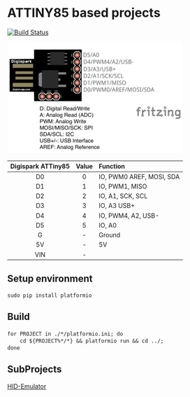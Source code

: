 # ATTINY85 based projects
[![Build Status](https://travis-ci.org/aenniw/ATTINY85.svg?branch=master)](https://travis-ci.org/aenniw/ATTINY85)

![Digispark ATtiny85 layout](img/Digispark_ATTINY85_layout.jpg)

| Digispark ATTiny85    | Value | Function                      |
|:---------------------:|:-----:|:------------------------------|
| D0                    | 0     | IO, PWM0 AREF, MOSI, SDA      |
| D1                    | 1     | IO, PWM1, MISO                |
| D2                    | 2     | IO, A1, SCK, SCL              |
| D3                    | 3     | IO, A3 USB+                   |
| D4                    | 4     | IO, PWM4, A2, USB-            |
| D5                    | 5     | IO, A0                        |
| G                     | -     | Ground                        |
| 5V                    | -     | 5V                            |
| VIN                   | -     |                               |

## Setup environment
```
sudo pip install platformio
```

## Build
```
for PROJECT in ./*/platformio.ini; do
    cd ${PROJECT%*/*} && platformio run && cd ../;
done
```

## SubProjects
[HID-Emulator](HID-Emulator/README.md)